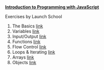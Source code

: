 [**Introduction to Programming with JavaScript**](https://launchschool.com/books/javascript/read/introduction) 

Exercises by Launch School

1. The Basics [link](https://launchschool.com/books/javascript/read/basics#exercises)
1. Variables [link](https://launchschool.com/books/javascript/read/variables#exercises)
1. Input/Output [link](https://launchschool.com/books/javascript/read/input_output#exercises)
1. Functions [link](https://launchschool.com/books/javascript/read/functions#exercises)
1. Flow Control [link](https://launchschool.com/books/javascript/read/flow_control#exercises)
1. Loops & Iterating [link](https://launchschool.com/books/javascript/read/loops_iterating#exercises)
1. Arrays [link](https://launchschool.com/books/javascript/read/arrays#exercises)
1. Objects [link](https://launchschool.com/books/javascript/read/objects#exercises)
